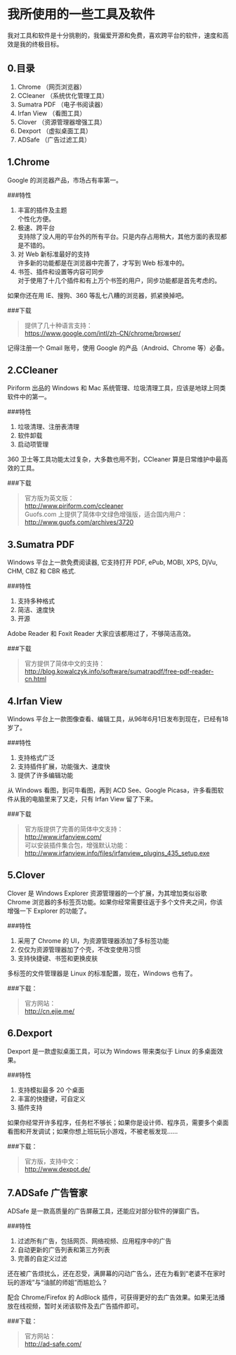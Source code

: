 我所使用的一些工具及软件
=====================

我对工具和软件是十分挑剔的，我偏爱开源和免费，喜欢跨平台的软件，速度和高效是我的终极目标。

0.目录
------

1. Chrome （网页浏览器）
2. CCleaner （系统优化管理工具）
3. Sumatra PDF （电子书阅读器）
4. Irfan View （看图工具）
5. Clover （资源管理器增强工具）
6. Dexport （虚拟桌面工具）
7. ADSafe （广告过滤工具）

1.Chrome
--------

Google 的浏览器产品，市场占有率第一。

###特性

1. 丰富的插件及主题  
   个性化方便。
2. 极速、跨平台  
   支持除了没人用的平台外的所有平台。只是内存占用稍大，其他方面的表现都是不错的。
3. 对 Web 新标准最好的支持  
   许多新的功能都是在浏览器中完善了，才写到 Web 标准中的。
4. 书签、插件和设置等内容可同步  
   对于使用了十几个插件和有上万个书签的用户，同步功能都是首先考虑的。

如果你还在用 IE、搜狗、360 等乱七八糟的浏览器，抓紧换掉吧。

###下载

>提供了几十种语言支持：  
><https://www.google.com/intl/zh-CN/chrome/browser/>

记得注册一个 Gmail 账号，使用 Google 的产品（Android、Chrome 等）必备。

2.CCleaner
----------

Piriform 出品的 Windows 和 Mac 系统管理、垃圾清理工具，应该是地球上同类软件中的第一。

###特性

1. 垃圾清理、注册表清理  
2. 软件卸载
3. 启动项管理

360 卫士等工具功能太过复杂，大多数也用不到，CCleaner 算是日常维护中最高效的工具。

###下载

>官方版为英文版：  
><http://www.piriform.com/ccleaner>  
>Guofs.com 上提供了简体中文绿色增强版，适合国内用户：  
><http://www.guofs.com/archives/3720>

3.Sumatra PDF
-------------

Windows 平台上一款免费阅读器, 它支持打开 PDF, ePub, MOBI, XPS, DjVu, CHM, CBZ 和 CBR 格式.

###特性

1. 支持多种格式
2. 简洁、速度快
3. 开源

Adobe Reader 和 Foxit Reader 大家应该都用过了，不够简洁高效。

###下载

>官方提供了简体中文的支持：  
><http://blog.kowalczyk.info/software/sumatrapdf/free-pdf-reader-cn.html>

4.Irfan View
------------

Windows 平台上一款图像查看、编辑工具，从96年6月1日发布到现在，已经有18岁了。

###特性

1. 支持格式广泛
2. 支持插件扩展，功能强大、速度快
3. 提供了许多编辑功能

从 Windows 看图，到可牛看图，再到 ACD See、Google Picasa，许多看图软件从我的电脑里来了又走，只有 Irfan View 留了下来。

###下载

>官方版提供了完善的简体中文支持：  
><http://www.irfanview.com/>  
>可以安装插件集合包，增强默认功能：  
><http://www.irfanview.info/files/irfanview_plugins_435_setup.exe>

5.Clover
--------

Clover 是 Windows Explorer 资源管理器的一个扩展，为其增加类似谷歌 Chrome 浏览器的多标签页功能。如果你经常需要往返于多个文件夹之间，你该增强一下 Explorer 的功能了。

###特性

1. 采用了 Chrome 的 UI，为资源管理器添加了多标签功能
2. 仅仅为资源管理器加了个壳，不改变使用习惯
3. 支持快捷键、书签和更换皮肤

多标签的文件管理器是 Linux 的标准配置，现在，Windows 也有了。

###下载：

>官方网站：  
><http://cn.ejie.me/>

6.Dexport
---------

Dexport 是一款虚拟桌面工具，可以为 Windows 带来类似于 Linux 的多桌面效果。

###特性

1. 支持模拟最多 20 个桌面
2. 丰富的快捷键，可自定义
3. 插件支持

如果你经常开许多程序，任务栏不够长；如果你是设计师、程序员，需要多个桌面看图和开发调试；如果你想上班玩玩小游戏，不被老板发现……

###下载：

>官方版，支持中文：  
><http://www.dexpot.de/>

7.ADSafe 广告管家
----------------

ADSafe 是一款高质量的广告屏蔽工具，还能应对部分软件的弹窗广告。

###特性

1. 过滤所有广告，包括网页、网络视频、应用程序中的广告
2. 自动更新的广告列表和第三方列表
3. 完善的自定义过滤

还在被广告烦扰么，还在忍受，满屏幕的闪动广告么，还在为看到“老婆不在家时玩的游戏”与“油腻的师姐”而尴尬么？

配合 Chrome/Firefox 的 AdBlock 插件，可获得更好的去广告效果。如果无法播放在线视频，暂时关闭该软件及去广告插件即可。

###下载：

>官方网站：  
><http://ad-safe.com/>